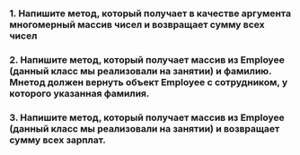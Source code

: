 ### 1. Напишите метод, который получает в качестве аргумента многомерный массив чисел и возвращает сумму всех чисел
### 2. Напишите метод, который получает массив из Employee (данный класс мы реализовали на занятии) и фамилию. Мнетод должен вернуть объект Employee с сотрудником, у которого указанная фамилия.
### 3. Напишите метод, который получает массив из Employee (данный класс мы реализовали на занятии) и возвращает сумму всех зарплат.
